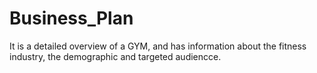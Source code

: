 # Business_Plan
It is a detailed overview of a GYM, and has information about the fitness industry, the demographic and targeted audiencce. 
